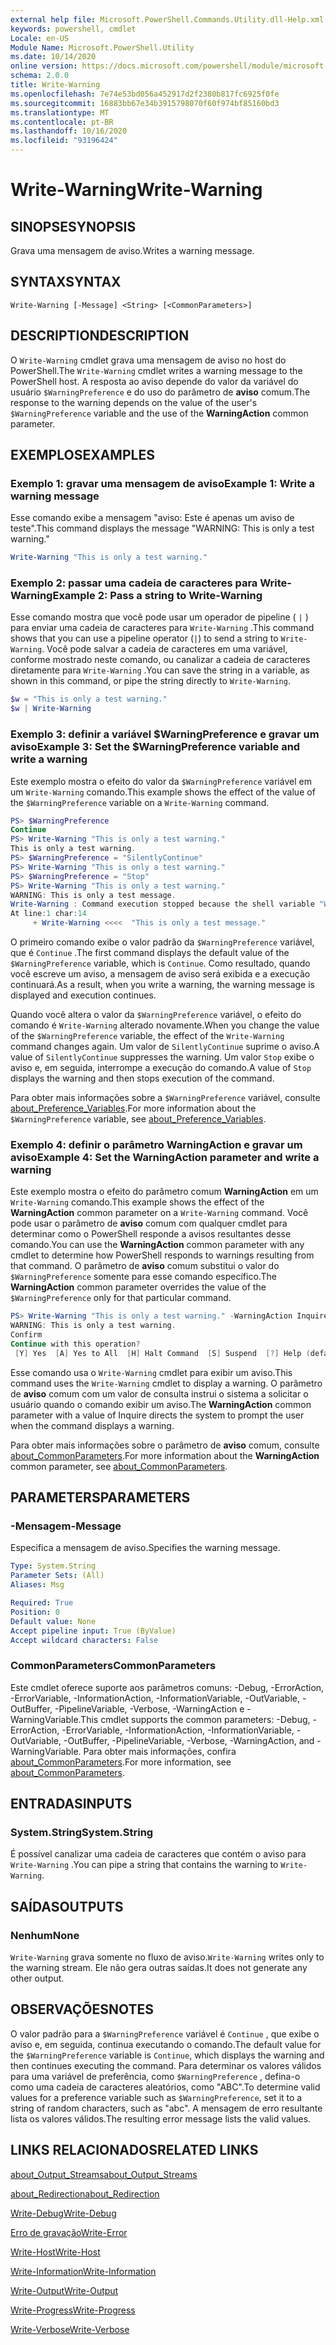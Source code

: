 ```yaml
---
external help file: Microsoft.PowerShell.Commands.Utility.dll-Help.xml
keywords: powershell, cmdlet
Locale: en-US
Module Name: Microsoft.PowerShell.Utility
ms.date: 10/14/2020
online version: https://docs.microsoft.com/powershell/module/microsoft.powershell.utility/write-warning?view=powershell-7.1&WT.mc_id=ps-gethelp
schema: 2.0.0
title: Write-Warning
ms.openlocfilehash: 7e74e53bd056a452917d2f2380b817fc6925f0fe
ms.sourcegitcommit: 16883bb67e34b3915798070f60f974bf85160bd3
ms.translationtype: MT
ms.contentlocale: pt-BR
ms.lasthandoff: 10/16/2020
ms.locfileid: "93196424"
---
```

# <span data-ttu-id="f4f33-103">Write-Warning</span><span class="sxs-lookup"><span data-stu-id="f4f33-103">Write-Warning</span></span>

## <span data-ttu-id="f4f33-104">SINOPSE</span><span class="sxs-lookup"><span data-stu-id="f4f33-104">SYNOPSIS</span></span>
<span data-ttu-id="f4f33-105">Grava uma mensagem de aviso.</span><span class="sxs-lookup"><span data-stu-id="f4f33-105">Writes a warning message.</span></span>

## <span data-ttu-id="f4f33-106">SYNTAX</span><span class="sxs-lookup"><span data-stu-id="f4f33-106">SYNTAX</span></span>

```
Write-Warning [-Message] <String> [<CommonParameters>]
```

## <span data-ttu-id="f4f33-107">DESCRIPTION</span><span class="sxs-lookup"><span data-stu-id="f4f33-107">DESCRIPTION</span></span>

<span data-ttu-id="f4f33-108">O `Write-Warning` cmdlet grava uma mensagem de aviso no host do PowerShell.</span><span class="sxs-lookup"><span data-stu-id="f4f33-108">The `Write-Warning` cmdlet writes a warning message to the PowerShell host.</span></span> <span data-ttu-id="f4f33-109">A resposta ao aviso depende do valor da variável do usuário `$WarningPreference` e do uso do parâmetro de **aviso** comum.</span><span class="sxs-lookup"><span data-stu-id="f4f33-109">The response to the warning depends on the value of the user's `$WarningPreference` variable and the use of the **WarningAction** common parameter.</span></span>

## <span data-ttu-id="f4f33-110">EXEMPLOS</span><span class="sxs-lookup"><span data-stu-id="f4f33-110">EXAMPLES</span></span>

### <span data-ttu-id="f4f33-111">Exemplo 1: gravar uma mensagem de aviso</span><span class="sxs-lookup"><span data-stu-id="f4f33-111">Example 1: Write a warning message</span></span>

<span data-ttu-id="f4f33-112">Esse comando exibe a mensagem "aviso: Este é apenas um aviso de teste".</span><span class="sxs-lookup"><span data-stu-id="f4f33-112">This command displays the message "WARNING: This is only a test warning."</span></span>

```powershell
Write-Warning "This is only a test warning."
```

### <span data-ttu-id="f4f33-113">Exemplo 2: passar uma cadeia de caracteres para Write-Warning</span><span class="sxs-lookup"><span data-stu-id="f4f33-113">Example 2: Pass a string to Write-Warning</span></span>

<span data-ttu-id="f4f33-114">Esse comando mostra que você pode usar um operador de pipeline ( `|` ) para enviar uma cadeia de caracteres para `Write-Warning` .</span><span class="sxs-lookup"><span data-stu-id="f4f33-114">This command shows that you can use a pipeline operator (`|`) to send a string to `Write-Warning`.</span></span>
<span data-ttu-id="f4f33-115">Você pode salvar a cadeia de caracteres em uma variável, conforme mostrado neste comando, ou canalizar a cadeia de caracteres diretamente para `Write-Warning` .</span><span class="sxs-lookup"><span data-stu-id="f4f33-115">You can save the string in a variable, as shown in this command, or pipe the string directly to `Write-Warning`.</span></span>

```powershell
$w = "This is only a test warning."
$w | Write-Warning
```

### <span data-ttu-id="f4f33-116">Exemplo 3: definir a variável $WarningPreference e gravar um aviso</span><span class="sxs-lookup"><span data-stu-id="f4f33-116">Example 3: Set the $WarningPreference variable and write a warning</span></span>

<span data-ttu-id="f4f33-117">Este exemplo mostra o efeito do valor da `$WarningPreference` variável em um `Write-Warning` comando.</span><span class="sxs-lookup"><span data-stu-id="f4f33-117">This example shows the effect of the value of the `$WarningPreference` variable on a `Write-Warning` command.</span></span>

```powershell
PS> $WarningPreference
Continue
PS> Write-Warning "This is only a test warning."
This is only a test warning.
PS> $WarningPreference = "SilentlyContinue"
PS> Write-Warning "This is only a test warning."
PS> $WarningPreference = "Stop"
PS> Write-Warning "This is only a test warning."
WARNING: This is only a test message.
Write-Warning : Command execution stopped because the shell variable "WarningPreference" is set to Stop.
At line:1 char:14
     + Write-Warning <<<<  "This is only a test message."
```

<span data-ttu-id="f4f33-118">O primeiro comando exibe o valor padrão da `$WarningPreference` variável, que é `Continue` .</span><span class="sxs-lookup"><span data-stu-id="f4f33-118">The first command displays the default value of the `$WarningPreference` variable, which is `Continue`.</span></span> <span data-ttu-id="f4f33-119">Como resultado, quando você escreve um aviso, a mensagem de aviso será exibida e a execução continuará.</span><span class="sxs-lookup"><span data-stu-id="f4f33-119">As a result, when you write a warning, the warning message is displayed and execution continues.</span></span>

<span data-ttu-id="f4f33-120">Quando você altera o valor da `$WarningPreference` variável, o efeito do comando é `Write-Warning` alterado novamente.</span><span class="sxs-lookup"><span data-stu-id="f4f33-120">When you change the value of the `$WarningPreference` variable, the effect of the `Write-Warning` command changes again.</span></span> <span data-ttu-id="f4f33-121">Um valor de `SilentlyContinue` suprime o aviso.</span><span class="sxs-lookup"><span data-stu-id="f4f33-121">A value of `SilentlyContinue` suppresses the warning.</span></span> <span data-ttu-id="f4f33-122">Um valor `Stop` exibe o aviso e, em seguida, interrompe a execução do comando.</span><span class="sxs-lookup"><span data-stu-id="f4f33-122">A value of `Stop` displays the warning and then stops execution of the command.</span></span>

<span data-ttu-id="f4f33-123">Para obter mais informações sobre a `$WarningPreference` variável, consulte [about_Preference_Variables](../Microsoft.Powershell.Core/About/about_Preference_Variables.md).</span><span class="sxs-lookup"><span data-stu-id="f4f33-123">For more information about the `$WarningPreference` variable, see [about_Preference_Variables](../Microsoft.Powershell.Core/About/about_Preference_Variables.md).</span></span>

### <span data-ttu-id="f4f33-124">Exemplo 4: definir o parâmetro WarningAction e gravar um aviso</span><span class="sxs-lookup"><span data-stu-id="f4f33-124">Example 4: Set the WarningAction parameter and write a warning</span></span>

<span data-ttu-id="f4f33-125">Este exemplo mostra o efeito do parâmetro comum **WarningAction** em um `Write-Warning` comando.</span><span class="sxs-lookup"><span data-stu-id="f4f33-125">This example shows the effect of the **WarningAction** common parameter on a `Write-Warning` command.</span></span> <span data-ttu-id="f4f33-126">Você pode usar o parâmetro de **aviso** comum com qualquer cmdlet para determinar como o PowerShell responde a avisos resultantes desse comando.</span><span class="sxs-lookup"><span data-stu-id="f4f33-126">You can use the **WarningAction** common parameter with any cmdlet to determine how PowerShell responds to warnings resulting from that command.</span></span> <span data-ttu-id="f4f33-127">O parâmetro de **aviso** comum substitui o valor do `$WarningPreference` somente para esse comando específico.</span><span class="sxs-lookup"><span data-stu-id="f4f33-127">The **WarningAction** common parameter overrides the value of the `$WarningPreference` only for that particular command.</span></span>

```powershell
PS> Write-Warning "This is only a test warning." -WarningAction Inquire
WARNING: This is only a test warning.
Confirm
Continue with this operation?
 [Y] Yes  [A] Yes to All  [H] Halt Command  [S] Suspend  [?] Help (default is "Y"):
```

<span data-ttu-id="f4f33-128">Esse comando usa o `Write-Warning` cmdlet para exibir um aviso.</span><span class="sxs-lookup"><span data-stu-id="f4f33-128">This command uses the `Write-Warning` cmdlet to display a warning.</span></span> <span data-ttu-id="f4f33-129">O parâmetro de **aviso** comum com um valor de consulta instrui o sistema a solicitar o usuário quando o comando exibir um aviso.</span><span class="sxs-lookup"><span data-stu-id="f4f33-129">The **WarningAction** common parameter with a value of Inquire directs the system to prompt the user when the command displays a warning.</span></span>

<span data-ttu-id="f4f33-130">Para obter mais informações sobre o parâmetro de **aviso** comum, consulte [about_CommonParameters](../Microsoft.Powershell.Core/About/about_CommonParameters.md).</span><span class="sxs-lookup"><span data-stu-id="f4f33-130">For more information about the **WarningAction** common parameter, see [about_CommonParameters](../Microsoft.Powershell.Core/About/about_CommonParameters.md).</span></span>

## <span data-ttu-id="f4f33-131">PARAMETERS</span><span class="sxs-lookup"><span data-stu-id="f4f33-131">PARAMETERS</span></span>

### <span data-ttu-id="f4f33-132">-Mensagem</span><span class="sxs-lookup"><span data-stu-id="f4f33-132">-Message</span></span>
<span data-ttu-id="f4f33-133">Especifica a mensagem de aviso.</span><span class="sxs-lookup"><span data-stu-id="f4f33-133">Specifies the warning message.</span></span>

```yaml
Type: System.String
Parameter Sets: (All)
Aliases: Msg

Required: True
Position: 0
Default value: None
Accept pipeline input: True (ByValue)
Accept wildcard characters: False
```

### <span data-ttu-id="f4f33-134">CommonParameters</span><span class="sxs-lookup"><span data-stu-id="f4f33-134">CommonParameters</span></span>

<span data-ttu-id="f4f33-135">Este cmdlet oferece suporte aos parâmetros comuns: -Debug, -ErrorAction, -ErrorVariable, -InformationAction, -InformationVariable, -OutVariable, -OutBuffer, -PipelineVariable, -Verbose, -WarningAction e -WarningVariable.</span><span class="sxs-lookup"><span data-stu-id="f4f33-135">This cmdlet supports the common parameters: -Debug, -ErrorAction, -ErrorVariable, -InformationAction, -InformationVariable, -OutVariable, -OutBuffer, -PipelineVariable, -Verbose, -WarningAction, and -WarningVariable.</span></span> <span data-ttu-id="f4f33-136">Para obter mais informações, confira [about_CommonParameters](https://go.microsoft.com/fwlink/?LinkID=113216).</span><span class="sxs-lookup"><span data-stu-id="f4f33-136">For more information, see [about_CommonParameters](https://go.microsoft.com/fwlink/?LinkID=113216).</span></span>

## <span data-ttu-id="f4f33-137">ENTRADAS</span><span class="sxs-lookup"><span data-stu-id="f4f33-137">INPUTS</span></span>

### <span data-ttu-id="f4f33-138">System.String</span><span class="sxs-lookup"><span data-stu-id="f4f33-138">System.String</span></span>

<span data-ttu-id="f4f33-139">É possível canalizar uma cadeia de caracteres que contém o aviso para `Write-Warning` .</span><span class="sxs-lookup"><span data-stu-id="f4f33-139">You can pipe a string that contains the warning to `Write-Warning`.</span></span>

## <span data-ttu-id="f4f33-140">SAÍDAS</span><span class="sxs-lookup"><span data-stu-id="f4f33-140">OUTPUTS</span></span>

### <span data-ttu-id="f4f33-141">Nenhum</span><span class="sxs-lookup"><span data-stu-id="f4f33-141">None</span></span>

<span data-ttu-id="f4f33-142">`Write-Warning` grava somente no fluxo de aviso.</span><span class="sxs-lookup"><span data-stu-id="f4f33-142">`Write-Warning` writes only to the warning stream.</span></span> <span data-ttu-id="f4f33-143">Ele não gera outras saídas.</span><span class="sxs-lookup"><span data-stu-id="f4f33-143">It does not generate any other output.</span></span>

## <span data-ttu-id="f4f33-144">OBSERVAÇÕES</span><span class="sxs-lookup"><span data-stu-id="f4f33-144">NOTES</span></span>

<span data-ttu-id="f4f33-145">O valor padrão para a `$WarningPreference` variável é `Continue` , que exibe o aviso e, em seguida, continua executando o comando.</span><span class="sxs-lookup"><span data-stu-id="f4f33-145">The default value for the `$WarningPreference` variable is `Continue`, which displays the warning and then continues executing the command.</span></span> <span data-ttu-id="f4f33-146">Para determinar os valores válidos para uma variável de preferência, como `$WarningPreference` , defina-o como uma cadeia de caracteres aleatórios, como "ABC".</span><span class="sxs-lookup"><span data-stu-id="f4f33-146">To determine valid values for a preference variable such as `$WarningPreference`, set it to a string of random characters, such as "abc".</span></span> <span data-ttu-id="f4f33-147">A mensagem de erro resultante lista os valores válidos.</span><span class="sxs-lookup"><span data-stu-id="f4f33-147">The resulting error message lists the valid values.</span></span>

## <span data-ttu-id="f4f33-148">LINKS RELACIONADOS</span><span class="sxs-lookup"><span data-stu-id="f4f33-148">RELATED LINKS</span></span>

[<span data-ttu-id="f4f33-149">about_Output_Streams</span><span class="sxs-lookup"><span data-stu-id="f4f33-149">about_Output_Streams</span></span>](../Microsoft.PowerShell.Core/About/about_Output_Streams.md)

[<span data-ttu-id="f4f33-150">about_Redirection</span><span class="sxs-lookup"><span data-stu-id="f4f33-150">about_Redirection</span></span>](../Microsoft.PowerShell.Core/About/about_Redirection.md)

[<span data-ttu-id="f4f33-151">Write-Debug</span><span class="sxs-lookup"><span data-stu-id="f4f33-151">Write-Debug</span></span>](Write-Debug.md)

[<span data-ttu-id="f4f33-152">Erro de gravação</span><span class="sxs-lookup"><span data-stu-id="f4f33-152">Write-Error</span></span>](Write-Error.md)

[<span data-ttu-id="f4f33-153">Write-Host</span><span class="sxs-lookup"><span data-stu-id="f4f33-153">Write-Host</span></span>](Write-Host.md)

[<span data-ttu-id="f4f33-154">Write-Information</span><span class="sxs-lookup"><span data-stu-id="f4f33-154">Write-Information</span></span>](Write-Information.md)

[<span data-ttu-id="f4f33-155">Write-Output</span><span class="sxs-lookup"><span data-stu-id="f4f33-155">Write-Output</span></span>](Write-Output.md)

[<span data-ttu-id="f4f33-156">Write-Progress</span><span class="sxs-lookup"><span data-stu-id="f4f33-156">Write-Progress</span></span>](Write-Progress.md)

[<span data-ttu-id="f4f33-157">Write-Verbose</span><span class="sxs-lookup"><span data-stu-id="f4f33-157">Write-Verbose</span></span>](Write-Verbose.md)
